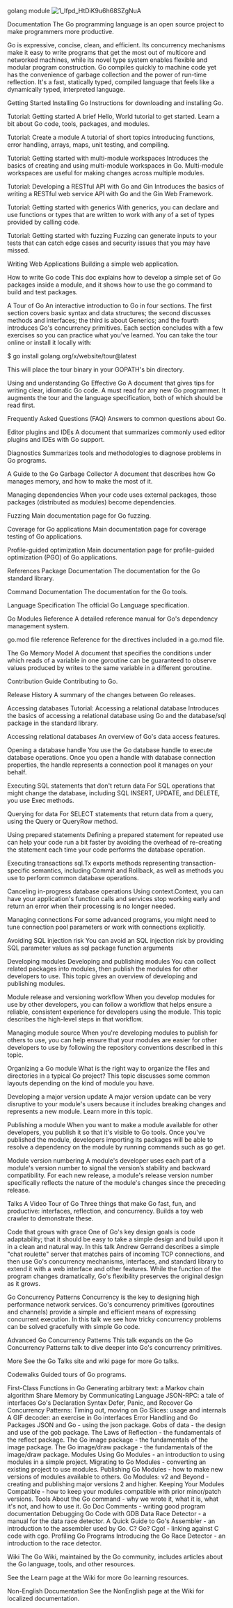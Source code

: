 golang module 
![1_Ifpd_HtDiK9u6h68SZgNuA](https://github.com/herdiyana256/golang_module/assets/82978131/a5469ace-a54c-4fae-9554-cd9c104fd30c)


Documentation
The Go programming language is an open source project to make programmers more productive.

Go is expressive, concise, clean, and efficient. Its concurrency mechanisms make it easy to write programs that get the most out of multicore and networked machines, while its novel type system enables flexible and modular program construction. Go compiles quickly to machine code yet has the convenience of garbage collection and the power of run-time reflection. It's a fast, statically typed, compiled language that feels like a dynamically typed, interpreted language.

Getting Started
Installing Go
Instructions for downloading and installing Go.

Tutorial: Getting started
A brief Hello, World tutorial to get started. Learn a bit about Go code, tools, packages, and modules.

Tutorial: Create a module
A tutorial of short topics introducing functions, error handling, arrays, maps, unit testing, and compiling.

Tutorial: Getting started with multi-module workspaces
Introduces the basics of creating and using multi-module workspaces in Go. Multi-module workspaces are useful for making changes across multiple modules.

Tutorial: Developing a RESTful API with Go and Gin
Introduces the basics of writing a RESTful web service API with Go and the Gin Web Framework.

Tutorial: Getting started with generics
With generics, you can declare and use functions or types that are written to work with any of a set of types provided by calling code.

Tutorial: Getting started with fuzzing
Fuzzing can generate inputs to your tests that can catch edge cases and security issues that you may have missed.

Writing Web Applications
Building a simple web application.

How to write Go code
This doc explains how to develop a simple set of Go packages inside a module, and it shows how to use the go command to build and test packages.

A Tour of Go
An interactive introduction to Go in four sections. The first section covers basic syntax and data structures; the second discusses methods and interfaces; the third is about Generics; and the fourth introduces Go's concurrency primitives. Each section concludes with a few exercises so you can practice what you've learned. You can take the tour online or install it locally with:

$ go install golang.org/x/website/tour@latest

This will place the tour binary in your GOPATH's bin directory.

 
Using and understanding Go
Effective Go
A document that gives tips for writing clear, idiomatic Go code. A must read for any new Go programmer. It augments the tour and the language specification, both of which should be read first.

Frequently Asked Questions (FAQ)
Answers to common questions about Go.

Editor plugins and IDEs
A document that summarizes commonly used editor plugins and IDEs with Go support.

Diagnostics
Summarizes tools and methodologies to diagnose problems in Go programs.

A Guide to the Go Garbage Collector
A document that describes how Go manages memory, and how to make the most of it.

Managing dependencies
When your code uses external packages, those packages (distributed as modules) become dependencies.

Fuzzing
Main documentation page for Go fuzzing.

Coverage for Go applications
Main documentation page for coverage testing of Go applications.

Profile-guided optimization
Main documentation page for profile-guided optimization (PGO) of Go applications.

 
References
Package Documentation
The documentation for the Go standard library.

Command Documentation
The documentation for the Go tools.

Language Specification
The official Go Language specification.

Go Modules Reference
A detailed reference manual for Go's dependency management system.

go.mod file reference
Reference for the directives included in a go.mod file.

The Go Memory Model
A document that specifies the conditions under which reads of a variable in one goroutine can be guaranteed to observe values produced by writes to the same variable in a different goroutine.

Contribution Guide
Contributing to Go.

Release History
A summary of the changes between Go releases.

 
Accessing databases
Tutorial: Accessing a relational database
Introduces the basics of accessing a relational database using Go and the database/sql package in the standard library.

Accessing relational databases
An overview of Go's data access features.

Opening a database handle
You use the Go database handle to execute database operations. Once you open a handle with database connection properties, the handle represents a connection pool it manages on your behalf.

Executing SQL statements that don't return data
For SQL operations that might change the database, including SQL INSERT, UPDATE, and DELETE, you use Exec methods.

Querying for data
For SELECT statements that return data from a query, using the Query or QueryRow method.

Using prepared statements
Defining a prepared statement for repeated use can help your code run a bit faster by avoiding the overhead of re-creating the statement each time your code performs the database operation.

Executing transactions
sql.Tx exports methods representing transaction-specific semantics, including Commit and Rollback, as well as methods you use to perform common database operations.

Canceling in-progress database operations
Using context.Context, you can have your application's function calls and services stop working early and return an error when their processing is no longer needed.

Managing connections
For some advanced programs, you might need to tune connection pool parameters or work with connections explicitly.

Avoiding SQL injection risk
You can avoid an SQL injection risk by providing SQL parameter values as sql package function arguments

 
Developing modules
Developing and publishing modules
You can collect related packages into modules, then publish the modules for other developers to use. This topic gives an overview of developing and publishing modules.

Module release and versioning workflow
When you develop modules for use by other developers, you can follow a workflow that helps ensure a reliable, consistent experience for developers using the module. This topic describes the high-level steps in that workflow.

Managing module source
When you're developing modules to publish for others to use, you can help ensure that your modules are easier for other developers to use by following the repository conventions described in this topic.

Organizing a Go module
What is the right way to organize the files and directories in a typical Go project? This topic discusses some common layouts depending on the kind of module you have.

Developing a major version update
A major version update can be very disruptive to your module's users because it includes breaking changes and represents a new module. Learn more in this topic.

Publishing a module
When you want to make a module available for other developers, you publish it so that it's visible to Go tools. Once you've published the module, developers importing its packages will be able to resolve a dependency on the module by running commands such as go get.

Module version numbering
A module's developer uses each part of a module's version number to signal the version’s stability and backward compatibility. For each new release, a module's release version number specifically reflects the nature of the module's changes since the preceding release.

 
Talks
A Video Tour of Go
Three things that make Go fast, fun, and productive: interfaces, reflection, and concurrency. Builds a toy web crawler to demonstrate these.

Code that grows with grace
One of Go's key design goals is code adaptability; that it should be easy to take a simple design and build upon it in a clean and natural way. In this talk Andrew Gerrand describes a simple "chat roulette" server that matches pairs of incoming TCP connections, and then use Go's concurrency mechanisms, interfaces, and standard library to extend it with a web interface and other features. While the function of the program changes dramatically, Go's flexibility preserves the original design as it grows.

Go Concurrency Patterns
Concurrency is the key to designing high performance network services. Go's concurrency primitives (goroutines and channels) provide a simple and efficient means of expressing concurrent execution. In this talk we see how tricky concurrency problems can be solved gracefully with simple Go code.

Advanced Go Concurrency Patterns
This talk expands on the Go Concurrency Patterns talk to dive deeper into Go's concurrency primitives.

More
See the Go Talks site and wiki page for more Go talks.

 
Codewalks
Guided tours of Go programs.

First-Class Functions in Go
Generating arbitrary text: a Markov chain algorithm
Share Memory by Communicating
Language
JSON-RPC: a tale of interfaces
Go's Declaration Syntax
Defer, Panic, and Recover
Go Concurrency Patterns: Timing out, moving on
Go Slices: usage and internals
A GIF decoder: an exercise in Go interfaces
Error Handling and Go
Packages
JSON and Go - using the json package.
Gobs of data - the design and use of the gob package.
The Laws of Reflection - the fundamentals of the reflect package.
The Go image package - the fundamentals of the image package.
The Go image/draw package - the fundamentals of the image/draw package.
Modules
Using Go Modules - an introduction to using modules in a simple project.
Migrating to Go Modules - converting an existing project to use modules.
Publishing Go Modules - how to make new versions of modules available to others.
Go Modules: v2 and Beyond - creating and publishing major versions 2 and higher.
Keeping Your Modules Compatible - how to keep your modules compatible with prior minor/patch versions.
Tools
About the Go command - why we wrote it, what it is, what it's not, and how to use it.
Go Doc Comments - writing good program documentation
Debugging Go Code with GDB
Data Race Detector - a manual for the data race detector.
A Quick Guide to Go's Assembler - an introduction to the assembler used by Go.
C? Go? Cgo! - linking against C code with cgo.
Profiling Go Programs
Introducing the Go Race Detector - an introduction to the race detector.
 
Wiki
The Go Wiki, maintained by the Go community, includes articles about the Go language, tools, and other resources.

See the Learn page at the Wiki for more Go learning resources.

 
Non-English Documentation
See the NonEnglish page at the Wiki for localized documentation.
